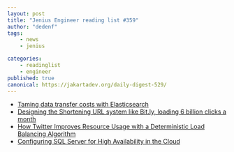 ```yaml
---
layout: post
title: "Jenius Engineer reading list #359"
author: "dedenf"
tags:
    - news
    - jenius

categories:
    - readinglist
    - engineer
published: true
canonical: https://jakartadev.org/daily-digest-529/
---
```



- [Taming data transfer costs with Elasticsearch ](https://www.theguardian.com/info/2020/feb/04/taming-data-transfer-costs-with-elasticsearch)
- [Designing the Shortening URL system like Bit.ly, loading 6 billion clicks a month](https://itnext.io/designing-the-shortening-url-system-like-bit-ly-loading-6-billion-clicks-a-month-78b3e48eee8c)
- [How Twitter Improves Resource Usage with a Deterministic Load Balancing Algorithm ](https://www.infoq.com/news/2020/01/twitter-deterministic-aperture/)
- [Configuring SQL Server for High Availability in the Cloud](https://hackernoon.com/configuring-sql-server-for-high-availability-in-the-cloud-rs4b36ns?source=rss)
